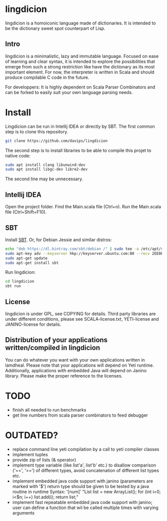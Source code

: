 lingdicion
==========
lingdicion is a homoiconic language made of dictionaries.
It is intended to be the dictionary sweet spot counterpart of Lisp.

Intro
-----
lingdicion is a minimalistic, lazy and immutable language.
Focused on ease of learning and clear syntax, it is intended to explore the possibilities that emerge from such a strong restriction like have the dictionary as its most important element.
For now, the interpreter is written in Scala and should produce compilable C code in the future.

For developpers:
It is highly dependent on Scala Parser Combinators and can be forked to easily suit your own language parsing needs.

Install
=======
Lingdicion can be run in Intellij IDEA or directly by SBT.
The first common step is to clone this repository.
```bash
git clone https://github.com/davips/lingdicion
```
The second step is to install libraries to be able to compile this projet to native code:
```bash
sudo apt install clang libunwind-dev
sudo apt install libgc-dev libre2-dev
```
The second line may be unnecessary.

Intellij IDEA
-------------
Open the project folder.
Find the Main.scala file (Ctrl+n).
Run the Main.scala file (Ctrl+Shift+F10).

SBT
---
Install [SBT](http://www.scala-sbt.org/index.html).
Or, for Debian Jessie and similar distros:
```bash
echo "deb https://dl.bintray.com/sbt/debian /" | sudo tee -a /etc/apt/sources.list.d/sbt.list
sudo apt-key adv --keyserver hkp://keyserver.ubuntu.com:80 --recv 2EE0EA64E40A89B84B2DF73499E82A75642AC823
sudo apt-get update
sudo apt-get install sbt
```

Run lingdicion:
```bash
cd lingdicion
sbt run
```

License
-------
lingdicion is under GPL, see COPYING for details.
Third party libraries are under different conditions,
please see SCALA-license.txt, YETI-license and JANINO-license for details.

Distribution of your applications written/compiled in lingdicion
---------------------------------------------------------
You can do whatever you want with your own applications written in lamdheal. Please note that your applications will depend on Yeti runtime.
Additionally, applications with embedded Java will depend on Janino library.
Please make the proper reference to the licenses.


TODO
====
 * finish all needed to run benchmarks
 * get line numbers from scala parser combinators to feed debugger
 
 OUTDATED?
 =========
 * replace command line yeti compilation by a call to yeti compiler classes
 * implement tuples
 * provide zip of lists (& operator)
 * implement type variable (like list'a', list'b' etc.) to disallow comparison ('==', '>=') of different types, avoid concatenation of different list types etc.
 * implement embedded java code support with janino (parameters are marked with '$')
   return type should be given to be tested by a java routine in runtime
   Syntax: '[num]' "List list = new ArrayList(); for (int i=0; i<$n; i++) list.add(i); return list;"
 * implement fast repeatable embedded java code support with janino; user can define a function that wil be called multiple times with varying arguments
